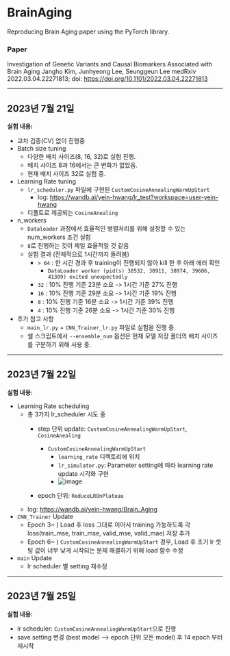 # BrainAging
Reproducing Brain Aging paper using the PyTorch library.

### Paper
Investigation of Genetic Variants and Causal Biomarkers Associated with Brain Aging Jangho Kim, Junhyeong Lee, Seunggeun Lee medRxiv 2022.03.04.22271813; doi: https://doi.org/10.1101/2022.03.04.22271813

-----------------------------
## 2023년 7월 21일

**실험 내용:**
- 교차 검증(CV) 없이 진행중
- Batch size tuning
  - 다양한 배치 사이즈(8, 16, 32)로 실험 진행.
  - 배치 사이즈 8과 16에서는 큰 변화가 없었음.
  - 현재 배치 사이즈 32로 실험 중.
- Learning Rate tuning
  - `lr_scheduler.py` 파일에 구현된 `CustomCosineAnnealingWarmUpStart`
    - log: https://wandb.ai/yein-hwang/lr_test?workspace=user-yein-hwang 
  - 디폴트로 제공되는 `CosineAnealing`
- n_workers
  - `Dataloader` 과정에서 효율적인 병렬처리를 위해 설정할 수 있는 num_workers 조건 실험
  - `8`로 진행하는 것이 제일 효율적일 것 같음
  - 실험 결과 (전체적으로 1시간까지 돌려봄)
    - `> 64` : 한 시간 경과 후 training이 진행되지 않아 kill 한 후 아래 에러 확인  
      - `DataLoader worker (pid(s) 38532, 38911, 38974, 39606, 41309) exited unexpectedly`
    - `32` : 10% 진행 기준 23분 소요 -> 1시간 기준 27% 진행
    - `16` : 10% 진행 기준 29분 소요 -> 1시간 기준 19% 진행
    - `8` : 10% 진행 기준 16분 소요 -> 1시간 기준 39% 진행
    - `4` : 10% 진행 기준 26분 소요 -> 1시간 기준 30% 진행
- 추가 참고 사항
  - `main_lr.py` + `CNN_Trainer_lr.py` 파일로 실험을 진행 중.
  - 쉘 스크립트에서 `--ensemble_num` 옵션은 현재 모델 저장 폴더의 배치 사이즈를 구분하기 위해 사용 중.
 


-----------------------------
## 2023년 7월 22일

**실험 내용:**
- Learning Rate scheduling
  - 총 3가지 lr_scheduler 시도 중
    - step 단위 update: `CustomCosineAnnealingWarmUpStart`, `CosineAnealing`
      - `CustomCosineAnnealingWarmUpStart`
        - `learning_rate` 디렉토리에 위치
        - `lr_simulator.py`: Parameter setting에 따라 learning rate update 시각화 구현
        - ![image](https://github.com/yein-hwang/brain_aging/assets/109208473/c6dd356f-6b1b-4dc7-a2b7-fe2088d6f478)


    - epoch 단위: `ReduceLROnPlateau`
  - log: https://wandb.ai/yein-hwang/Brain_Aging
- `CNN_Trainer` Update
  - Epoch 3~ ) Load 후 loss 그대로 이어서 training 가능하도록 각 loss(train_mse, train_mse, valid_mse, valid_mae) 저장 추가
  - Epoch 6~ ) `CustomCosineAnnealingWarmUpStart` 경우, Load 후 초기 lr 셋팅 값이 너무 낮게 시작되는 문제 해결하기 위해 load 함수 수정
- `main` Update
  - lr scheduler 별 setting 재수정
 
-----------------------------
## 2023년 7월 25일

**실험 내용:**
- lr scheduler: `CustomCosineAnnealingWarmUpStart`으로 진행
- save setting 변경 (best model --> epoch 단위 모든 model) 후 14 epoch 부터 재시작
